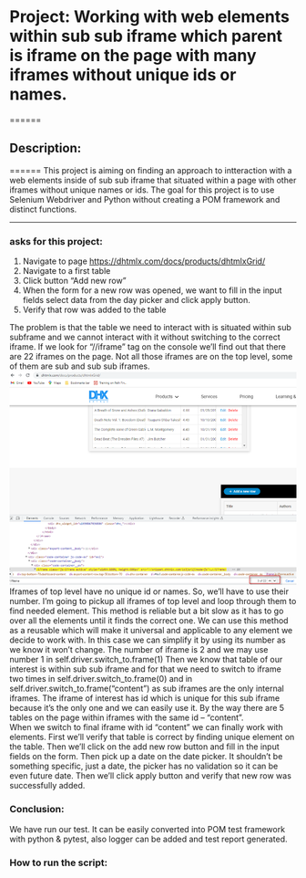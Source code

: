 # Project: Working with web elements within sub sub iframe which parent is iframe on the page with many iframes without unique ids or names.
======

## Description: 
======
This project is aiming on finding an approach to intteraction with a web elements inside of sub sub iframe that situated within a page with other iframes without unique names or ids.
The goal for this project is to use Selenium Webdriver and Python without creating a POM framework and distinct functions.

------

### asks for this project: 

1)  Navigate to page https://dhtmlx.com/docs/products/dhtmlxGrid/
2)	Navigate to a first table
3)	Click button “Add new row”
4)	When the form for a new row was opened, we want to fill in the input fields select data from the day picker and click apply button.
5)	Verify that row was added to the table

The problem is that the table we need to interact with is situated within sub subframe and we cannot interact with it without switching to the correct iframe. If we look for “//iframe” tag on the console we’ll find out that there are 22 iframes on the page. Not all those iframes are on the top level, some of them are sub and sub sub iframes. 
![img.png](img.png)
Iframes of top level have no unique id or names. So, we’ll have to use their number. I’m going to pickup all iframes of top level and loop through them to find needed element. This method is reliable but a bit slow as it has to go over all the elements until it finds the correct one. We can use this method as a reusable which will make it universal and applicable to any element we decide to work with. In this case we can simplify it by using its number as we know it won’t change. The number of iframe is 2 and we may use number 1 in self.driver.switch_to.frame(1)
Then we know that table of our interest is within sub sub iframe and for that we need to switch to iframe two times in self.driver.switch_to.frame(0) and in self.driver.switch_to.frame(“content”) as sub iframes are the only internal iframes. The iframe of interest has id which is unique for this sub iframe because it’s the only one and we can easily use it. By the way there are 5 tables on the page within iframes with the same id – “content”.  
When we switch to final iframe with id “content” we can finally work with elements. 
First we’ll verify that table is correct by finding unique element on the table. 
Then we’ll click on the add new row button and fill in the input fields on the form.
Then pick up a date on the date picker. It shouldn’t be something specific, just a date, the picker has no validation so it can be even future date.
Then we’ll click apply button and verify that new row was successfully added.

### Conclusion:
We have run our test. It can be easily converted into POM test framework with python & pytest, also logger can be added and test report generated. 

### How to run the script: